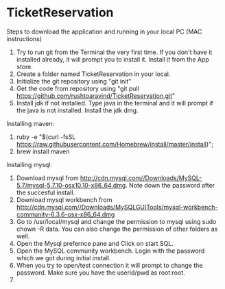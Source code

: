 # TicketReservation

Steps to download the application and running in your local PC (MAC instructions)

1. Try to run git from the Terminal the very first time. If you don't have it installed already, it will prompt you to install it. Install it from the App store.
2. Create a folder named TicketReservation in your local.
3. Initialize the git repository using "git init"
4. Get the code from repository using "git pull https://github.com/rushtoaravind/TicketReservation.git"
5. Install jdk if not installed. Type java in the terminal and it will prompt if the java is not installed. Install the jdk dmg.

Installing maven:
1. ruby -e "$(curl -fsSL https://raw.githubusercontent.com/Homebrew/install/master/install)";
2. brew install maven

Installing mysql:
1.  Download mysql from http://cdn.mysql.com//Downloads/MySQL-5.7/mysql-5.7.10-osx10.10-x86_64.dmg. Note down the password after the succesful install.
2.  Download mysql workbench from http://cdn.mysql.com//Downloads/MySQLGUITools/mysql-workbench-community-6.3.6-osx-x86_64.dmg
3.  Go to /usr/local/mysql and change the permission to mysql using sudo chown -R data. You can also change the permission of other folders as well.
4.  Open the Mysql prefernce pane and Click on start SQL.
5.  Open the MySQL community workbench. Login with the password which we got during initial install.
6.  When you try to open/test connection it will prompt to change the password. Make sure you have the userid/pwd as root:root.
7.  
